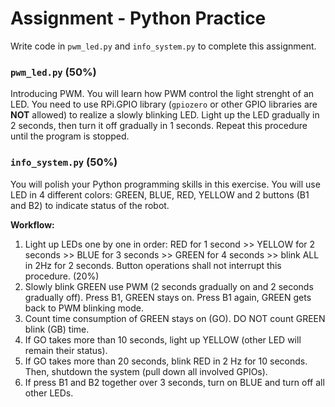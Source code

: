 # Assignment - Python Practice
Write code in `pwm_led.py` and `info_system.py` to complete this assignment.

### `pwm_led.py` (50%)
Introducing PWM. You will learn how PWM control the light strenght of an LED. 
You need to use RPi.GPIO library (`gpiozero` or other GPIO libraries are **NOT** allowed) to realize a slowly blinking LED.
Light up the LED gradually in 2 seconds, then turn it off gradually in 1 seconds.
Repeat this procedure until the program is stopped.

### `info_system.py` (50%)
You will polish your Python programming skills in this exercise.
You will use LED in 4 different colors: GREEN, BLUE, RED, YELLOW and 2 buttons (B1 and B2) to indicate status of the robot.

**Workflow:**

1. Light up LEDs one by one in order: RED for 1 second >> YELLOW for 2 seconds >> BLUE for 3 seconds >> GREEN for 4 seconds >> blink ALL in 2Hz for 2 seconds. Button operations shall not interrupt this procedure. (20%)
2. Slowly blink GREEN use PWM (2 seconds gradually on and 2 seconds gradually off). Press B1, GREEN stays on. Press B1 again, GREEN gets back to PWM blinking mode.
3. Count time consumption of GREEN stays on (GO). DO NOT count GREEN blink (GB) time.
4. If GO takes more than 10 seconds, light up YELLOW (other LED will remain their status). 
5. If GO takes more than 20 seconds, blink RED in 2 Hz for 10 seconds. Then, shutdown the system (pull down all involved GPIOs).
6. If press B1 and B2 together over 3 seconds, turn on BLUE and turn off all other LEDs.
